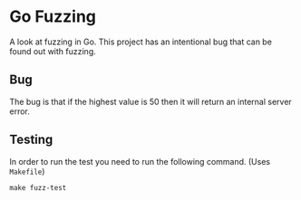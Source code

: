 # Go Fuzzing
A look at fuzzing in Go. This project has an intentional bug that can be found out with fuzzing.

## Bug
The bug is that if the highest value is 50 then it will return an internal server error.

## Testing
In order to run the test you need to run the following command. (Uses `Makefile`)
```shell
make fuzz-test
```